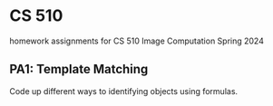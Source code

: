 # CS 510
homework assignments for CS 510 Image Computation Spring 2024

## PA1: Template Matching
Code up different ways to identifying objects using formulas.